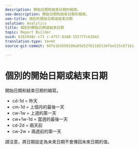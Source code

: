 ```yaml
---
description: 開始日期和結束日期的縮寫。
seo-description: 開始日期和結束日期的縮寫。
seo-title: 個別的開始日期或結束日期
solution: Analytics
title: 個別的開始日期或結束日期
topic: Report Builder
uuid: b161948c-c71 c-4757-8348-15577fc61042
translation-type: tm+mt
source-git-commit: 86fe1b3650100a05e52fb2102134fee515c871b1

---
```



# 個別的開始日期或結束日期

開始日期和結束日期的縮寫。

* cd-1d = 昨天
* cm-1d = 上個月的最後一天
* cw-1w = 上週的第一天
* cw+1w-1d = 當週的最後一天
* cd-2d = 兩天前
* cw-2w = 兩週前的第一天

請注意，將日期設定為未來日期不會傳回未來日期的值。
